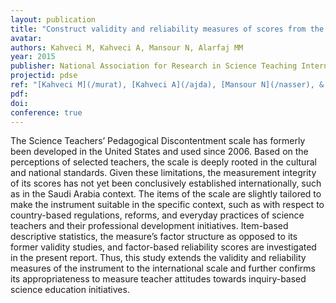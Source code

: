 ```yaml
---
layout: publication
title: "Construct validity and reliability measures of scores from the Science Teachers’ Pedagogical Discontentment (STPD) Scale"
avatar:
authors: Kahveci M, Kahveci A, Mansour N, Alarfaj MM
year: 2015
publisher: National Association for Research in Science Teaching International Conference (NARST)
projectid: pdse
ref: "[Kahveci M](/murat), [Kahveci A](/ajda), [Mansour N](/nasser), & [Alarfaj MM](/maher). (2015). _[Construct validity and reliability measures of scores from the Science Teachers’ Pedagogical Discontentment (STPD) Scale](/liv)_. Paper presented at the National Association for Research in Science Teaching International Conference (NARST). Chicago, IL, USA. April 11 - 14, 2015."
pdf:
doi:
conference: true
---
```

The Science Teachers’ Pedagogical Discontentment scale has formerly been developed in the United States and used since 2006. Based on the perceptions of selected teachers, the scale is deeply rooted in the cultural and national standards. Given these limitations, the measurement integrity of its scores has not yet been conclusively established internationally, such as in the Saudi Arabia context. The items of the scale are slightly tailored to make the instrument suitable in the specific context, such as with respect to country-based regulations, reforms, and everyday practices of science teachers and their professional development initiatives. Item-based descriptive statistics, the measure’s factor structure as opposed to its former validity studies, and factor-based reliability scores are investigated in the present report. Thus, this study extends the validity and reliability measures of the instrument to the international scale and further confirms its appropriateness to measure teacher attitudes towards inquiry-based science education initiatives.
